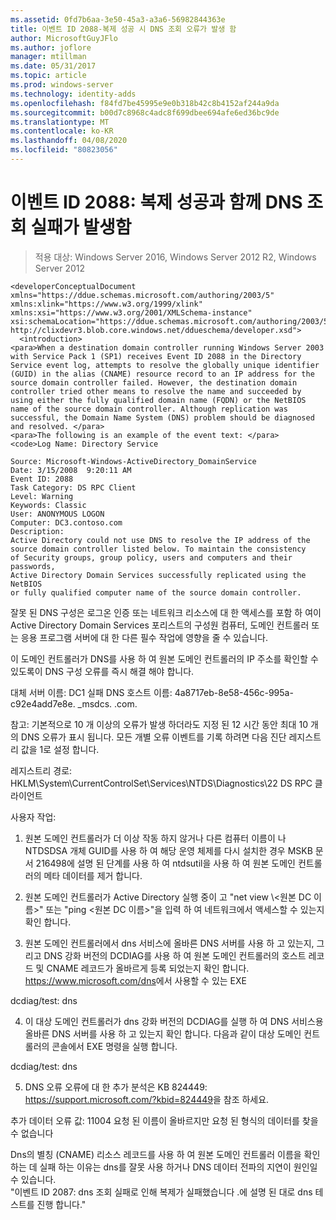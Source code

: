 ```yaml
---
ms.assetid: 0fd7b6aa-3e50-45a3-a3a6-56982844363e
title: 이벤트 ID 2088-복제 성공 시 DNS 조회 오류가 발생 함
author: MicrosoftGuyJFlo
ms.author: joflore
manager: mtillman
ms.date: 05/31/2017
ms.topic: article
ms.prod: windows-server
ms.technology: identity-adds
ms.openlocfilehash: f84fd7be45995e9e0b318b42c8b4152af244a9da
ms.sourcegitcommit: b00d7c8968c4adc8f699dbee694afe6ed36bc9de
ms.translationtype: MT
ms.contentlocale: ko-KR
ms.lasthandoff: 04/08/2020
ms.locfileid: "80823056"
---
```

# <a name="event-id-2088-dns-lookup-failure-occurred-with-replication-success"></a>이벤트 ID 2088: 복제 성공과 함께 DNS 조회 실패가 발생함

>적용 대상: Windows Server 2016, Windows Server 2012 R2, Windows Server 2012

    
    <developerConceptualDocument xmlns="https://ddue.schemas.microsoft.com/authoring/2003/5" xmlns:xlink="https://www.w3.org/1999/xlink" xmlns:xsi="https://www.w3.org/2001/XMLSchema-instance" xsi:schemaLocation="https://ddue.schemas.microsoft.com/authoring/2003/5 http://clixdevr3.blob.core.windows.net/ddueschema/developer.xsd">
      <introduction>
    <para>When a destination domain controller running Windows Server 2003 with Service Pack 1 (SP1) receives Event ID 2088 in the Directory Service event log, attempts to resolve the globally unique identifier (GUID) in the alias (CNAME) resource record to an IP address for the source domain controller failed. However, the destination domain controller tried other means to resolve the name and succeeded by using either the fully qualified domain name (FQDN) or the NetBIOS name of the source domain controller. Although replication was successful, the Domain Name System (DNS) problem should be diagnosed and resolved. </para>
    <para>The following is an example of the event text: </para>
    <code>Log Name: Directory Service

    Source: Microsoft-Windows-ActiveDirectory_DomainService
    Date: 3/15/2008  9:20:11 AM
    Event ID: 2088
    Task Category: DS RPC Client 
    Level: Warning
    Keywords: Classic
    User: ANONYMOUS LOGON
    Computer: DC3.contoso.com
    Description:
    Active Directory could not use DNS to resolve the IP address of the 
    source domain controller listed below. To maintain the consistency 
    of Security groups, group policy, users and computers and their passwords, 
    Active Directory Domain Services successfully replicated using the NetBIOS 
    or fully qualified computer name of the source domain controller. 

잘못 된 DNS 구성은 로그온 인증 또는 네트워크 리소스에 대 한 액세스를 포함 하 여이 Active Directory Domain Services 포리스트의 구성원 컴퓨터, 도메인 컨트롤러 또는 응용 프로그램 서버에 대 한 다른 필수 작업에 영향을 줄 수 있습니다. 

이 도메인 컨트롤러가 DNS를 사용 하 여 원본 도메인 컨트롤러의 IP 주소를 확인할 수 있도록이 DNS 구성 오류를 즉시 해결 해야 합니다. 

대체 서버 이름: DC1 실패 DNS 호스트 이름: 4a8717eb-8e58-456c-995a-c92e4add7e8e. _msdcs. .com. 

참고: 기본적으로 10 개 이상의 오류가 발생 하더라도 지정 된 12 시간 동안 최대 10 개의 DNS 오류가 표시 됩니다.  모든 개별 오류 이벤트를 기록 하려면 다음 진단 레지스트리 값을 1로 설정 합니다. 

레지스트리 경로: HKLM\System\CurrentControlSet\Services\NTDS\Diagnostics\22 DS RPC 클라이언트 

사용자 작업: 

1) 원본 도메인 컨트롤러가 더 이상 작동 하지 않거나 다른 컴퓨터 이름이 나 NTDSDSA 개체 GUID를 사용 하 여 해당 운영 체제를 다시 설치한 경우 MSKB 문서 216498에 설명 된 단계를 사용 하 여 ntdsutil을 사용 하 여 원본 도메인 컨트롤러의 메타 데이터를 제거 합니다. 

2) 원본 도메인 컨트롤러가 Active Directory 실행 중이 고 "net view \\&lt;원본 DC 이름&gt;" 또는 "ping &lt;원본 DC 이름&gt;"을 입력 하 여 네트워크에서 액세스할 수 있는지 확인 합니다. 

3) 원본 도메인 컨트롤러에서 dns 서비스에 올바른 DNS 서버를 사용 하 고 있는지, 그리고 DNS 강화 버전의 DCDIAG를 사용 하 여 원본 도메인 컨트롤러의 호스트 레코드 및 CNAME 레코드가 올바르게 등록 되었는지 확인 합니다. <https://www.microsoft.com/dns>에서 사용할 수 있는 EXE 

dcdiag/test: dns 

4) 이 대상 도메인 컨트롤러가 dns 강화 버전의 DCDIAG를 실행 하 여 DNS 서비스용 올바른 DNS 서버를 사용 하 고 있는지 확인 합니다. 다음과 같이 대상 도메인 컨트롤러의 콘솔에서 EXE 명령을 실행 합니다. 

dcdiag/test: dns 

5) DNS 오류 오류에 대 한 추가 분석은 KB 824449: <https://support.microsoft.com/?kbid=824449>을 참조 하세요. 

추가 데이터 오류 값: 11004 요청 된 이름이 올바르지만 요청 된 형식의 데이터를 찾을 수 없습니다</code> </introduction>
  <section>
    <title>진단</title>
    <content>
      <para>Dns의 별칭 (CNAME) 리소스 레코드를 사용 하 여 원본 도메인 컨트롤러 이름을 확인 하는 데 실패 하는 이유는 dns를 잘못 사용 하거나 DNS 데이터 전파의 지연이 원인일 수 있습니다.</para>
    </content>
  </section>
  <section>
    <title>해상도</title>
    <content>
      <para>&quot;<link xlink:href="85b1d179-f53e-4f95-b0b8-5b1c096a8076">이벤트 ID 2087: dns 조회 실패로 인해 복제가 실패</link>했습니다 .에 설명 된 대로 dns 테스트를 진행 합니다.&quot;</para>
    </content>
  </section>
  <relatedTopics />
</developerConceptualDocument>


